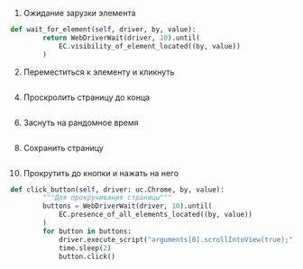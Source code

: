 
1. Ожидание зарузки элемента
```python
def wait_for_element(self, driver, by, value):
        return WebDriverWait(driver, 10).until(
            EC.visibility_of_element_located((by, value))
        )
```
2. Переместиться к элементу и кликнуть
```python
```
4. Проскролить страницу до конца
```python
```
6. Заснуть на рандомное время
```python
```
8. Сохранить страницу
```python
```
10. Прокрутить до кнопки и нажать на него
```python
def click_button(self, driver: uc.Chrome, by, value):
        """Для прокручивания страницы"""
        buttons = WebDriverWait(driver, 10).until(
            EC.presence_of_all_elements_located((by, value))
        )
        for button in buttons:
            driver.execute_script("arguments[0].scrollIntoView(true);", button)
            time.sleep(2)
            button.click()
```